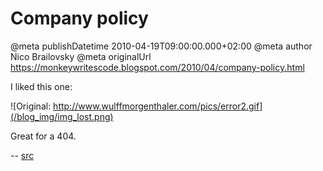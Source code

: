 # Company policy

@meta publishDatetime 2010-04-19T09:00:00.000+02:00
@meta author Nico Brailovsky
@meta originalUrl https://monkeywritescode.blogspot.com/2010/04/company-policy.html

I liked this one:

![Original: http://www.wulffmorgenthaler.com/pics/error2.gif](/blog_img/img_lost.png)

Great for a 404.

-- [src](md_blog/youfoundadeadlink.md)

